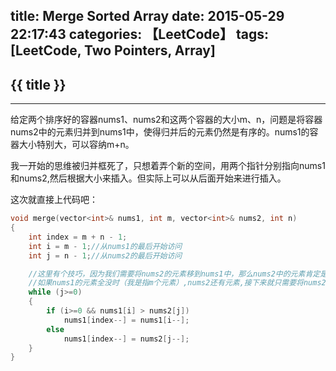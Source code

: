 title: Merge Sorted Array
date: 2015-05-29 22:17:43
categories: 【LeetCode】
tags: [LeetCode, Two Pointers, Array]
---
## {{ title }} ##

---

给定两个排序好的容器nums1、nums2和这两个容器的大小m、n，问题是将容器nums2中的元素归并到nums1中，使得归并后的元素仍然是有序的。nums1的容器大小特别大，可以容纳m+n。

我一开始的思维被归并框死了，只想着弄个新的空间，用两个指针分别指向nums1和nums2,然后根据大小来插入。但实际上可以从后面开始来进行插入。

这次就直接上代码吧：

```C++
void merge(vector<int>& nums1, int m, vector<int>& nums2, int n) 
{
	int index = m + n - 1;
	int i = m - 1;//从nums1的最后开始访问
	int j = n - 1;//从nums2的最后开始访问

	//这里有个技巧，因为我们需要将nums2的元素移到nums1中，那么nums2中的元素肯定是要被移走的，所以循环的条件可以是j>=0
	//如果nums1的元素全没时（我是指m个元素）,nums2还有元素,接下来就只需要将nums2中的元素移到nums1,所以循环中的if判断需要加个i>=0来限制一下。
	while (j>=0)
	{
		if (i>=0 && nums1[i] > nums2[j])
			nums1[index--] = nums1[i--];
		else
			nums1[index--] = nums2[j--];
	}
}
```